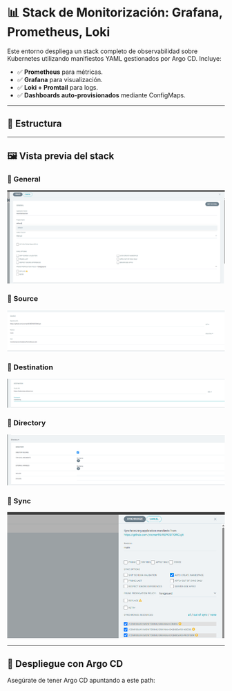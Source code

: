 # 📊 Stack de Monitorización: Grafana, Prometheus, Loki

Este entorno despliega un stack completo de observabilidad sobre Kubernetes utilizando manifiestos YAML gestionados por Argo CD. Incluye:

- ✅ **Prometheus** para métricas.
- ✅ **Grafana** para visualización.
- ✅ **Loki + Promtail** para logs.
- ✅ **Dashboards auto-provisionados** mediante ConfigMaps.

---

## 📁 Estructura

---

## 🖼️ Vista previa del stack

### 🔸 General

![Dashboard 1](./imagenes_readme/app_monitorizacion_1.png)

### 🔸 Source

![Dashboard 2](./imagenes_readme/app_monitorizacion_2.png)

### 🔸 Destination

![Dashboard 3](./imagenes_readme/app_monitorizacion_3.png)

### 🔸 Directory

![Dashboard 4](./imagenes_readme/app_monitorizacion_4.png)

### 🔸 Sync

![Dashboard 5](./imagenes_readme/app_monitorizacion_5.png)

---

## 🚀 Despliegue con Argo CD

Asegúrate de tener Argo CD apuntando a este path:



